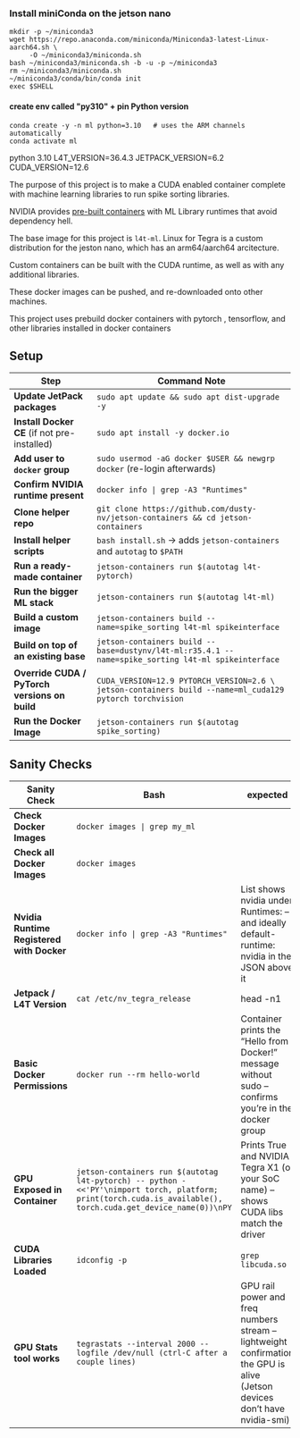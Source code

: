 ### Install miniConda on the jetson nano

```
mkdir -p ~/miniconda3
wget https://repo.anaconda.com/miniconda/Miniconda3-latest-Linux-aarch64.sh \
     -O ~/miniconda3/miniconda.sh
bash ~/miniconda3/miniconda.sh -b -u -p ~/miniconda3
rm ~/miniconda3/miniconda.sh
~/miniconda3/conda/bin/conda init
exec $SHELL
```
#### create env called "py310" + pin Python version
```
conda create -y -n ml python=3.10   # uses the ARM channels automatically
conda activate ml
```

python 3.10
L4T_VERSION=36.4.3
JETPACK_VERSION=6.2
CUDA_VERSION=12.6

The purpose of this project is to make a CUDA enabled container complete with machine learning libraries to run spike sorting libraries. 

NVIDIA provides [pre-built containers](https://github.com/dusty-nv/jetson-containers/tree/master) with ML Library runtimes that avoid dependency hell. 

The base image for this project is `l4t-ml`. Linux for Tegra is a custom distribution for the jeston nano, which has an arm64/aarch64 arcitecture. 

Custom containers can be built with the CUDA runtime, as well as with any additional libraries. 

These docker images can be pushed, and re-downloaded onto other machines. 


This project uses prebuild docker containers with pytorch , tensorflow, and other libraries installed in docker containers


## Setup

| Step                                          | Command Note    |
| --------------------------------------------- | -----------------------------| 
| **Update JetPack packages**                   | `sudo apt update && sudo apt dist-upgrade -y`|
| **Install Docker CE** (if not pre-installed)  | `sudo apt install -y docker.io`|
| **Add user to `docker` group**                | `sudo usermod -aG docker $USER && newgrp docker` (re-login afterwards)  |
| **Confirm NVIDIA runtime present**            | `docker info \| grep -A3 "Runtimes"` |
| **Clone helper repo**                         | `git clone https://github.com/dusty-nv/jetson-containers && cd jetson-containers` |
| **Install helper scripts**                    | `bash install.sh` → adds `jetson-containers` and `autotag` to `$PATH`   |
| **Run a ready-made container**                | `jetson-containers run $(autotag l4t-pytorch)`  | 
| **Run the bigger ML stack**                   | `jetson-containers run $(autotag l4t-ml)`  | 
| **Build a custom image**                      | `jetson-containers build --name=spike_sorting l4t-ml spikeinterface` |
| **Build on top of an existing base**          | `jetson-containers build --base=dustynv/l4t-ml:r35.4.1 --name=spike_sorting l4t-ml spikeinterface`|
| **Override CUDA / PyTorch versions on build** | `CUDA_VERSION=12.9 PYTORCH_VERSION=2.6 \ jetson-containers build --name=ml_cuda129 pytorch torchvision`|
| **Run the Docker Image**                     | `jetson-containers run $(autotag spike_sorting)`|



## Sanity Checks

|Sanity Check|Bash|expected
|-|-|-|
|**Check Docker Images**|`docker images \| grep my_ml`||
|**Check all Docker Images**|`docker images`||
|**Nvidia Runtime Registered with Docker**|`docker info \| grep -A3 "Runtimes"`|List shows nvidia under Runtimes: – and ideally default-runtime: nvidia in the JSON above it|
|**Jetpack / L4T Version**|`cat /etc/nv_tegra_release`|head -n1|
|**Basic Docker Permissions**|`docker run --rm hello-world`|Container prints the “Hello from Docker!” message without sudo – confirms you’re in the docker group|
|**GPU Exposed in Container**|`jetson-containers run $(autotag l4t-pytorch) -- python - <<'PY'\nimport torch, platform; print(torch.cuda.is_available(), torch.cuda.get_device_name(0))\nPY`|Prints True and NVIDIA Tegra X1 (or your SoC name) – shows CUDA libs match the driver|
|**CUDA Libraries Loaded**|`idconfig -p`|`grep libcuda.so`|
|**GPU Stats tool works**|`tegrastats --interval 2000 --logfile /dev/null (ctrl-C after a couple lines)`|GPU rail power and freq numbers stream – lightweight confirmation the GPU is alive (Jetson devices don’t have nvidia-smi)
